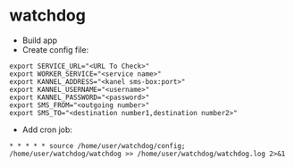 # watchdog
- Build app
- Create config file:
```
export SERVICE_URL="<URL To Check>"
export WORKER_SERVICE="<service name>"
export KANNEL_ADDRESS="<kanel sms-box:port>"
export KANNEL_USERNAME="<username>"
export KANNEL_PASSWORD="<password>"
export SMS_FROM="<outgoing number>"
export SMS_TO="<destination number1,destination number2>"
```
- Add cron job:
```
* * * * * source /home/user/watchdog/config; /home/user/watchdog/watchdog >> /home/user/watchdog/watchdog.log 2>&1
```
 